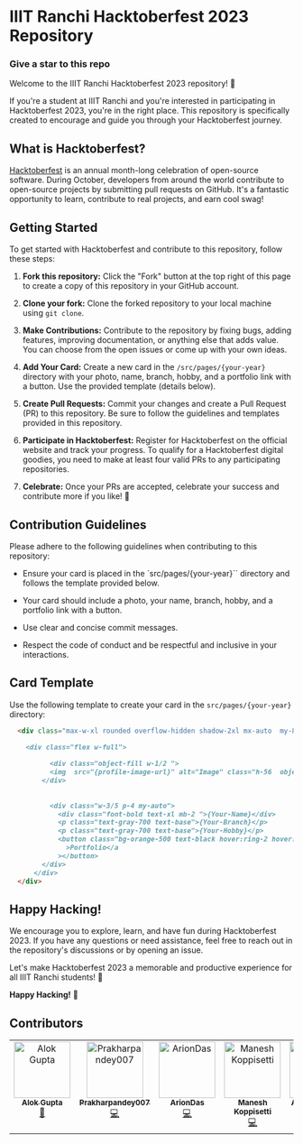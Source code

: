 # IIIT Ranchi Hacktoberfest 2023 Repository
###  Give a star to this repo

Welcome to the IIIT Ranchi Hacktoberfest 2023 repository! 🚀

If you're a student at IIIT Ranchi and you're interested in participating in Hacktoberfest 2023, you're in the right place. This repository is specifically created to encourage and guide you through your Hacktoberfest journey.

## What is Hacktoberfest?

[Hacktoberfest](https://hacktoberfest.digitalocean.com/) is an annual month-long celebration of open-source software. During October, developers from around the world contribute to open-source projects by submitting pull requests on GitHub. It's a fantastic opportunity to learn, contribute to real projects, and earn cool swag!

## Getting Started

To get started with Hacktoberfest and contribute to this repository, follow these steps:

1. **Fork this repository:** Click the "Fork" button at the top right of this page to create a copy of this repository in your GitHub account.

2. **Clone your fork:** Clone the forked repository to your local machine using `git clone`.

3. **Make Contributions:** Contribute to the repository by fixing bugs, adding features, improving documentation, or anything else that adds value. You can choose from the open issues or come up with your own ideas.

4. **Add Your Card:** Create a new card in the `/src/pages/{your-year}` directory with your photo, name, branch, hobby, and a portfolio link with a button. Use the provided template (details below).

5. **Create Pull Requests:** Commit your changes and create a Pull Request (PR) to this repository. Be sure to follow the guidelines and templates provided in this repository.

6. **Participate in Hacktoberfest:** Register for Hacktoberfest on the official website and track your progress. To qualify for a Hacktoberfest digital goodies, you need to make at least four valid PRs to any participating repositories.

7. **Celebrate:** Once your PRs are accepted, celebrate your success and contribute more if you like! 🎉

## Contribution Guidelines

Please adhere to the following guidelines when contributing to this repository:

- Ensure your card is placed in the `src/pages/{your-year}`` directory and follows the template provided below.

- Your card should include a photo, your name, branch, hobby, and a portfolio link with a button.

- Use clear and concise commit messages.

- Respect the code of conduct and be respectful and inclusive in your interactions.

## Card Template

Use the following template to create your card in the `src/pages/{your-year}` directory:

```markdown
  <div class="max-w-xl rounded overflow-hidden shadow-2xl mx-auto  my-8 transform hover:scale-105 transition-transform duration-300 ">

    <div class="flex w-full">
        
          <div class="object-fill w-1/2 ">
          <img  src="{profile-image-url}" alt="Image" class="h-56  object-cover">
        </div>
      
         
          <div class="w-3/5 p-4 my-auto">
            <div class="font-bold text-xl mb-2 ">{Your-Name}</div>
            <p class="text-gray-700 text-base">{Your-Branch}</p>
            <p class="text-gray-700 text-base">{Your-Hobby}</p>
            <button class="bg-orange-500 text-black hover:ring-2 hover:ring-orange-500 py-2 px-4 rounded-full mt-6"> <a href="{your-portfolio-link}" target="_blank" class="font-medium"
              >Portfolio</a
            ></button>
        </div>
      </div>
  </div>    
```

## Happy Hacking!

We encourage you to explore, learn, and have fun during Hacktoberfest 2023. If you have any questions or need assistance, feel free to reach out in the repository's discussions or by opening an issue.

Let's make Hacktoberfest 2023 a memorable and productive experience for all IIIT Ranchi students! 🌟

**Happy Hacking!** 🚀

## Contributors

<!-- ALL-CONTRIBUTORS-LIST:START - Do not remove or modify this section -->
<!-- prettier-ignore-start -->
<!-- markdownlint-disable -->
<table>
  <tbody>
    <tr>
      <td align="center" valign="top" width="14.28%"><a href="https://github.com/aialok"><img src="https://avatars.githubusercontent.com/u/66772290?v=4?s=100" width="100px;" alt="Alok Gupta"/><br /><sub><b>Alok Gupta</b></sub></a><br /><a href="#doc-aialok" title="Documentation">📖</a></td>
      <td align="center" valign="top" width="14.28%"><a href="https://github.com/Prakharpandey007"><img src="https://avatars.githubusercontent.com/u/124185531?v=4?s=100" width="100px;" alt="Prakharpandey007"/><br /><sub><b>Prakharpandey007</b></sub></a><br /><a href="#code-Prakharpandey007" title="Code">💻</a></td>
      <td align="center" valign="top" width="14.28%"><a href="https://github.com/ArionDas"><img src="https://avatars.githubusercontent.com/u/117722561?v=4?s=100" width="100px;" alt="ArionDas"/><br /><sub><b>ArionDas</b></sub></a><br /><a href="#code-ArionDas" title="Code">💻</a></td>
      <td align="center" valign="top" width="14.28%"><a href="https://github.com/maneshkoppisetti"><img src="https://avatars.githubusercontent.com/u/123887582?v=4?s=100" width="100px;" alt="Manesh Koppisetti"/><br /><sub><b>Manesh Koppisetti</b></sub></a><br /><a href="#code-maneshkoppisetti" title="Code">💻</a></td>
      <td align="center" valign="top" width="14.28%"><a href="https://github.com/akshaydubey05"><img src="https://avatars.githubusercontent.com/u/123586645?v=4?s=100" width="100px;" alt="Akshay Kumar Dubey"/><br /><sub><b>Akshay Kumar Dubey</b></sub></a><br /><a href="#code-akshaydubey05" title="Code">💻</a></td>
    </tr>
  </tbody>
</table>

<!-- markdownlint-restore -->
<!-- prettier-ignore-end -->

<!-- ALL-CONTRIBUTORS-LIST:END 

[![All Contributors](https://img.shields.io/github/all-contributors/aialok/open-source-IIIT-Ranch?color=ee8449&style=flat-square)](#contributors)

